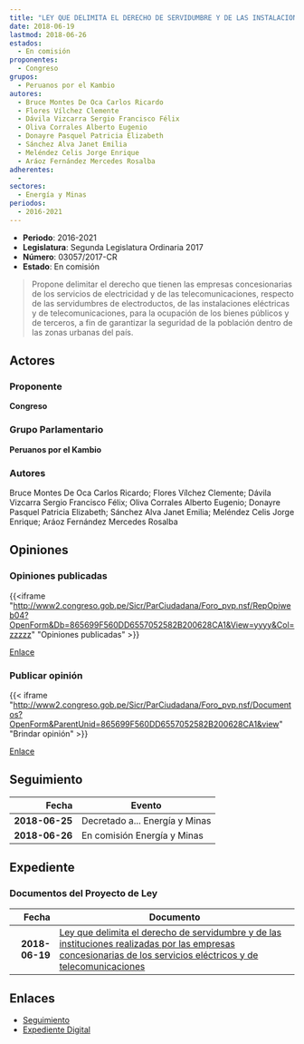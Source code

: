 ```yaml
---
title: "LEY QUE DELIMITA EL DERECHO DE SERVIDUMBRE Y DE LAS INSTALACIONES REALIZADAS POR LAS EMPRESAS CONCESIONARIAS DE LOS SERVICIOS ELÉCTRICOS Y DE TELECOMUNICACIONES"
date: 2018-06-19
lastmod: 2018-06-26
estados: 
  - En comisión
proponentes: 
  - Congreso
grupos: 
  - Peruanos por el Kambio
autores: 
  - Bruce Montes De Oca Carlos Ricardo
  - Flores Vílchez Clemente
  - Dávila Vizcarra Sergio Francisco Félix
  - Oliva Corrales Alberto Eugenio
  - Donayre Pasquel Patricia Elizabeth
  - Sánchez Alva Janet Emilia
  - Meléndez Celis Jorge Enrique
  - Aráoz Fernández Mercedes Rosalba
adherentes: 
  - 
sectores: 
  - Energía y Minas
periodos: 
  - 2016-2021
---
```


- **Periodo**: 2016-2021
- **Legislatura**: Segunda Legislatura Ordinaria 2017
- **Número**: 03057/2017-CR
- **Estado**: En comisión

> Propone delimitar el derecho que tienen las empresas concesionarias de los servicios de electricidad y de las telecomunicaciones, respecto de las servidumbres de electroductos, de las instalaciones eléctricas y de telecomunicaciones, para la ocupación de los bienes públicos y de terceros, a fin de garantizar la seguridad de la población dentro de las zonas urbanas del país.


## Actores

### Proponente

**Congreso**

### Grupo Parlamentario

**Peruanos por el Kambio**

### Autores

Bruce Montes De Oca Carlos Ricardo; Flores Vílchez Clemente; Dávila Vizcarra Sergio Francisco Félix; Oliva Corrales Alberto Eugenio; Donayre Pasquel Patricia Elizabeth; Sánchez Alva Janet Emilia; Meléndez Celis Jorge Enrique; Aráoz Fernández Mercedes Rosalba


## Opiniones

### Opiniones publicadas

{{<iframe "http://www2.congreso.gob.pe/Sicr/ParCiudadana/Foro_pvp.nsf/RepOpiweb04?OpenForm&Db=865699F560DD6557052582B200628CA1&View=yyyy&Col=zzzzz" "Opiniones publicadas" >}}

[Enlace](http://www2.congreso.gob.pe/Sicr/ParCiudadana/Foro_pvp.nsf/RepOpiweb04?OpenForm&Db=865699F560DD6557052582B200628CA1&View=yyyy&Col=zzzzz)
### Publicar opinión

{{< iframe "http://www2.congreso.gob.pe/Sicr/ParCiudadana/Foro_pvp.nsf/Documentos?OpenForm&ParentUnid=865699F560DD6557052582B200628CA1&view" "Brindar opinión" >}}

[Enlace](http://www2.congreso.gob.pe/Sicr/ParCiudadana/Foro_pvp.nsf/Documentos?OpenForm&ParentUnid=865699F560DD6557052582B200628CA1&view)

## Seguimiento

| Fecha | Evento |
|------:|--------|
| **2018-06-25** | Decretado a... Energía y Minas|
| **2018-06-26** | En comisión Energía y Minas|


## Expediente


### Documentos del Proyecto de Ley

| Fecha | Documento |
|------:|--------|
| **2018-06-19** | [Ley que delimita el derecho de servidumbre y de las instituciones realizadas por las empresas concesionarias de los servicios eléctricos y de telecomunicaciones](http://www.leyes.congreso.gob.pe/Documentos/2016_2021/Proyectos_de_Ley_y_de_Resoluciones_Legislativas/PL0305720180619..pdf) |

## Enlaces 

- [Seguimiento](http://www2.congreso.gob.pe/Sicr/TraDocEstProc/CLProLey2016.nsf/f7fff46988ca05b1052578e100829cc7/41a68c8f0ee2982f052582b20062264a?OpenDocument)
- [Expediente Digital](http://www2.congreso.gob.pe/Sicr/TraDocEstProc/CLProLey2016.nsf/f7fff46988ca05b1052578e100829cc7/41a68c8f0ee2982f052582b20062264a?OpenDocument&Click=05257FB7005EB655.eb71d0cf91d8294e05256cdf006b5706/$Body/0.1C6C)

